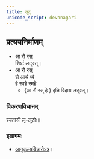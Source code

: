 ```yaml
---
title: लुट्
unicode_script: devanagari
---
```


<div class="js_include" url="../angAni/dhAtuvivekaH.md"  newLevelForH1="1" includeTitle="true"> </div>

<div class="js_include" url="../angAni/vivaxA-kalanam.md"  newLevelForH1="1" includeTitle="true"> </div>


## प्रत्ययनिर्माणम्
- आ रौ रस्  
शिष्टं लट्वत्।
- आ रौ रस्  
से आथे ध्वे  
हे स्वहे स्महे
  - {आ रौ रस् हे } इति विहाय लट्वत्।

### विकरणविधानम्
स्यतासी लृ-लुटोः॥

### इडागमः
- [आनुकूल्यविचारोऽत्र](../../angAni/iDAgama-nishcayaH/)।


<div class="js_include" url="../angAni/ArdhadhAtuka-kAryANi.md"  newLevelForH1="1" includeTitle="true"> </div>

